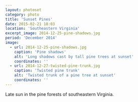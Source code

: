 ```yaml
---
layout: photoset
category: photo
title: 'Sunset Pines'
date: 2015-02-21 18:03
location: 'Southeastern Virginia'
excerpt_image: 2014-12-25-pine-shadows.jpg
period: 'December 2014'
image:
  - url: 2014-12-25-pine-shadows.jpg
    caption: 'Pine shadows'
    alt: 'Long shadows cast by tall pine trees at sunset'
    coordinates: ''
  - url: 2014-12-27-twisted-pine-trunk.jpg
    caption: 'Twisted pine trunk'
    alt: 'Twisted trunk of a pine tree at sunset'
    coordinates: ''
---
```

Late sun in the pine forests of southeastern Virginia.
